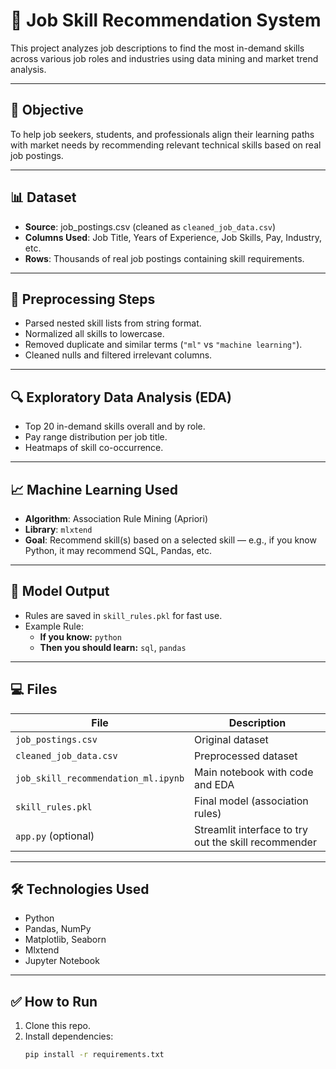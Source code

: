# 💼 Job Skill Recommendation System

This project analyzes job descriptions to find the most in-demand skills across various job roles and industries using data mining and market trend analysis.

---

## 📌 Objective

To help job seekers, students, and professionals align their learning paths with market needs by recommending relevant technical skills based on real job postings.

---

## 📊 Dataset

- **Source**: job_postings.csv (cleaned as `cleaned_job_data.csv`)
- **Columns Used**: Job Title, Years of Experience, Job Skills, Pay, Industry, etc.
- **Rows**: Thousands of real job postings containing skill requirements.

---

## 🧹 Preprocessing Steps

- Parsed nested skill lists from string format.
- Normalized all skills to lowercase.
- Removed duplicate and similar terms (`"ml"` vs `"machine learning"`).
- Cleaned nulls and filtered irrelevant columns.

---

## 🔍 Exploratory Data Analysis (EDA)

- Top 20 in-demand skills overall and by role.
- Pay range distribution per job title.
- Heatmaps of skill co-occurrence.

---

## 📈 Machine Learning Used

- **Algorithm**: Association Rule Mining (Apriori)
- **Library**: `mlxtend`
- **Goal**: Recommend skill(s) based on a selected skill — e.g., if you know Python, it may recommend SQL, Pandas, etc.

---

## 🧠 Model Output

- Rules are saved in `skill_rules.pkl` for fast use.
- Example Rule:
    - **If you know:** `python`
    - **Then you should learn:** `sql`, `pandas`

---

## 💻 Files

| File | Description |
|------|-------------|
| `job_postings.csv` | Original dataset |
| `cleaned_job_data.csv` | Preprocessed dataset |
| `job_skill_recommendation_ml.ipynb` | Main notebook with code and EDA |
| `skill_rules.pkl` | Final model (association rules) |
| `app.py` (optional) | Streamlit interface to try out the skill recommender |

---

## 🛠️ Technologies Used

- Python
- Pandas, NumPy
- Matplotlib, Seaborn
- Mlxtend
- Jupyter Notebook

---

## ✅ How to Run

1. Clone this repo.
2. Install dependencies:
   ```bash
   pip install -r requirements.txt
